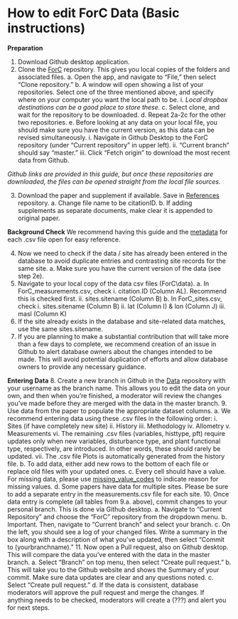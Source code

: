 # How to edit ForC Data (Basic instructions)

**Preparation**
1.	Download Github desktop application.
2.	Clone the [ForC](https://github.com/forc-db/ForC) repository. This gives you local copies of the folders and associated files.
    a.	Open the app, and navigate to “File,” then select “Clone repository.”
    b.	A window will open showing a list of your repositories. Select one of the three mentioned above, and specify where on your computer you want the local path to be.
        i.	*Local dropbox destinations can be a good place to store these.*
    c.	Select clone, and wait for the repository to be downloaded.
    d.	Repeat 2a-2c for the other two repositories.
    e.	Before looking at any data on your local file, you should make sure you have the current version, as this data can be revised simultaneously.
        i.	Navigate in Github Desktop to the ForC repository (under “Current repository” in upper left).
        ii.	“Current branch” should say “master.”
        iii. Click “Fetch origin” to download the most recent data from Github.

*Github links are provided in this guide, but once these repositories are downloaded, the files can be opened straight from the local file sources.*

3.	Download the paper and supplement if available. Save in [References](https://github.com/forc-db/References) repository.
    a.	Change file name to be citationID.
    b.	If adding supplements as separate documents, make clear it is appended to original paper.


**Background Check**
We recommend having this guide and the [metadata](https://github.com/forc-db/ForC/tree/master/metadata) for each .csv file open for easy reference.

4.	Now we need to check if the data / site has already been entered in the database to avoid duplicate entries and contrasting site records for the same site.
    a.	Make sure you have the current version of the data (see step 2e).
5.	Navigate to your local copy of the data csv files (ForC\data).
    a.	In ForC_measurements.csv, check
        i. citation.ID (Column AL). Recommend this is checked first.
        ii.	sites.sitename (Column B)
    b.	In ForC_sites.csv, check
        i.	sites.sitename (Column B)
        ii.	lat (Column I) & lon (Column J)
        iii. masl (Column K)
6.	If the site already exists in the database and site-related data matches, use the same sites.sitename.
7.	If you are planning to make a substantial contribution that will take more than a few days to complete, we recommend creation of an issue in Github to alert database owners about the changes intended to be made. This will avoid potential duplication of efforts and allow database owners to provide any necessary guidance.


**Entering Data**
8.	Create a new branch in Github in the [Data](https://github.com/forc-db/ForC/tree/master/data) repository with your username as the branch name. This allows you to edit the data on your own, and then when you’re finished, a moderator will review the changes you’ve made before they are merged with the data in the master branch.
9.	Use data from the paper to populate the appropriate dataset columns.
    a.	We recommend entering data using these .csv files in the following order:
        i.	Sites (if have completely new site)
        ii. History
        iii. Methodology
        iv. Allometry
        v. Measurements
        vi.	The remaining .csv files (variables, histtype, pft) require updates only when new variables, disturbance type, and plant functional type, respectively, are introduced. In other words, these should rarely be updated.
        vii. The .csv file Plots is automatically generated from the history file.
    b.	To add data, either add new rows to the bottom of each file or replace old files with your updated ones.
    c.	Every cell should have a value. For missing data, please use [missing_value_codes](https://github.com/forc-db/ForC/blob/master/metadata/missing%20value%20codes.csv) to indicate reason for missing values. 
    d.	Some papers have data for multiple sites. Please be sure to add a separate entry in the measurements.csv file for each site.
10.	Once data entry is complete (all tables from 9.a. above), commit changes to your personal branch. This is done via Github desktop.
    a.	Navigate to “Current Repository” and choose the “ForC” repository from the dropdown menu.
    b.	Important. Then, navigate to “Current branch” and select your branch. 
    c.	On the left, you should see a log of your changed files. Write a summary in the box along with a description of what you’ve updated, then select “Commit to (yourbranchname).” 
11.	Now open a Pull request, also on Github desktop. This will compare the data you’ve entered with the data in the master branch.
    a.	Select “Branch” on top menu, then select “Create pull request.”
    b.	This will take you to the Github website and shows the Summary of your commit. Make sure data updates are clear and any questions noted.
    c.	Select “Create pull request.”
    d.	If the data is consistent, database moderators will approve the pull request and merge the changes. If anything needs to be checked, moderators will create a (???) and alert you for next steps.
